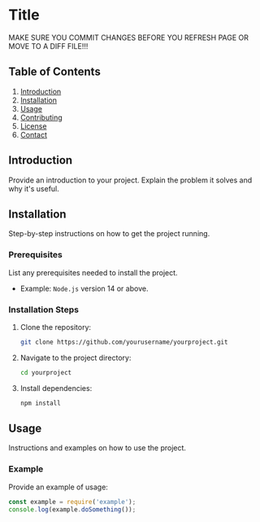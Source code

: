 # Title
MAKE SURE YOU COMMIT CHANGES BEFORE YOU REFRESH PAGE OR MOVE TO A DIFF FILE!!!

## Table of Contents
1. [Introduction](#introduction)
2. [Installation](#installation)
3. [Usage](#usage)
4. [Contributing](#contributing)
5. [License](#license)
6. [Contact](#contact)

## Introduction
Provide an introduction to your project. Explain the problem it solves and why it's useful.

## Installation
Step-by-step instructions on how to get the project running.

### Prerequisites
List any prerequisites needed to install the project.
- Example: `Node.js` version 14 or above.

### Installation Steps
1. Clone the repository:
    ```bash
    git clone https://github.com/yourusername/yourproject.git
    ```
2. Navigate to the project directory:
    ```bash
    cd yourproject
    ```
3. Install dependencies:
    ```bash
    npm install
    ```

## Usage
Instructions and examples on how to use the project.

### Example
Provide an example of usage:
```javascript
const example = require('example');
console.log(example.doSomething());
